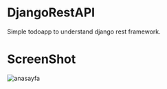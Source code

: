 # DjangoRestAPI
Simple todoapp to understand django rest framework.

# ScreenShot

![anasayfa](https://i.hizliresim.com/fti2js.png)


